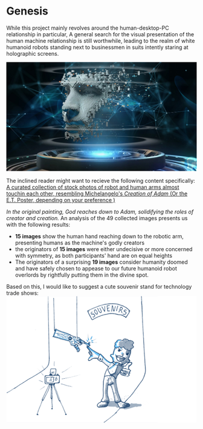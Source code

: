 # Genesis

While this project mainly revolves around the human-desktop-PC relationship in particular, A general search for the visual presentation of the human machine relationship is still worthwhile, leading to the realm of white humanoid robots standing next to businessmen in suits intently staring at holographic screens.

![Royalty free symbolic image](symbol.jpg)

The inclined reader might want to recieve the following content specifically:
[A curated collection of stock photos of robot and human arms almost touchin each other, resembling Michelangelo's *Creation of Adam* (Or the E.T. Poster, depending on your preference )](https://www.istockphoto.com/de/collaboration/boards/NUTnhuqFXkqX3gjDgCvl7w)

*In the original painting, God reaches down to Adam, solidifying the roles of creator and creation.*
An analysis of the 49 collected images presents us with the following results:
- **15 images** show the human hand reaching down to the robotic arm, presenting humans as the machine's godly creators
- the originators of **15 images** were either undecisive or more concerned with symmetry, as both participants' hand are on equal heights
- The originators of a surprising **19 images** consider humanity doomed and have safely chosen to appease to our future humanoid robot overlords by rightfully putting them in the divine spot. 

Based on this, I would like to suggest a cute souvenir stand for technology trade shows:
![Technology Fair](souvenir.png)


